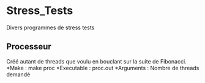 # Stress_Tests
Divers programmes de stress tests

Processeur
--------
Créé autant de threads que voulu en bouclant sur la suite de Fibonacci.
*Make : make proc
*Executable : proc.out
*Arguments : Nombre de threads demandé
